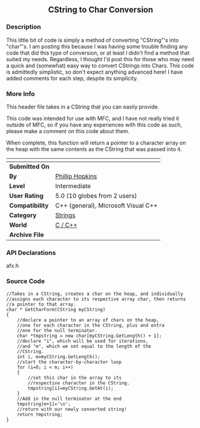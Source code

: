 ﻿<div align="center">

## CString to Char Conversion


</div>

### Description

This little bit of code is simply a method of converting "CString"'s into "char"'s. I am posting this because I was having some trouble finding any code that did this type of conversion, or at least I didn't find a method that suited my needs. Regardless, I thought I'd post this for those who may need a quick and (somewhat) easy way to convert CStrings into Chars. This code is admittedly simplistic, so don't expect anything advanced here! I have added comments for each step, despite its simplicity.
 
### More Info
 
This header file takes in a CString that you can easily provide.

This code was intended for use with MFC, and I have not really tried it outside of MFC, so if you have any experiences with this code as such, please make a comment on this code about them.

When complete, this function will return a pointer to a character array on the heap with the same contents as the CString that was passed into it.


<span>             |<span>
---                |---
**Submitted On**   |
**By**             |[Phillip Hopkins](https://github.com/Planet-Source-Code/PSCIndex/blob/master/ByAuthor/phillip-hopkins.md)
**Level**          |Intermediate
**User Rating**    |5.0 (10 globes from 2 users)
**Compatibility**  |C\+\+ \(general\), Microsoft Visual C\+\+
**Category**       |[Strings](https://github.com/Planet-Source-Code/PSCIndex/blob/master/ByCategory/strings__3-26.md)
**World**          |[C / C\+\+](https://github.com/Planet-Source-Code/PSCIndex/blob/master/ByWorld/c-c.md)
**Archive File**   |[](https://github.com/Planet-Source-Code/phillip-hopkins-cstring-to-char-conversion__3-5470/archive/master.zip)

### API Declarations

afx.h


### Source Code

```
//Takes in a CString, creates a char on the heap, and individually
//assigns each character to its respective array char, then returns
//a pointer to that array.
char * GetCharForm(CString myCString)
{
	//declare a pointer to an array of chars on the heap,
	//one for each character in the CString, plus and extra
	//one for the null terminator.
	char *tmpstring = new char[myCString.GetLength() + 1];
	//declare "i", which will be used for iterations,
	//and "m", which we set equal to the length of the
	//CString.
	int i, m=myCString.GetLength();
	//start the character-by-character loop
	for (i=0; i < m; i++)
	{
		//set this char in the array to its
		//respective character in the CString.
		tmpstring[i]=myCString.GetAt(i);
	}
	//Add in the null terminator at the end
	tmpstring[m+1]='\n';
	//return with our newly converted string!
	return tmpstring;
}
```

